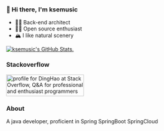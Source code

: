 ### 👋 Hi there, I'm ksemusic

- 🍤🍻 Back-end architect
- 🍓🥝  Open source enthusiast
- 🏔 I like natural scenery

 <a href="https://github.com/spring-projects/spring-security/pulls?q=is%3Apr+author%3Akse-music+is%3Aclosed">
  <picture>
    <img alt="ksemusic's GitHub Stats." src="https://github-stats.liuli.lol/api?username=kse-music&theme=tokyonight&show_icons=true&include_all_commits=true&count_private=true">
  </picture>
</a>

<!--
**kse-music/kse-music** is a ✨ _special_ ✨ repository because its `README.md` (this file) appears on your GitHub profile.
![DingHao's GitHub stats](https://github-readme-stats.vercel.app/api?username=kse-music&show_icons=true&theme=tokyonight&count_private=true)
Here are some ideas to get you started:

- 🔭 I’m currently working on plantdata
- 🌱 I’m currently learning netty
- 👯 I’m looking to collaborate on mcn
- 🤔 I’m looking for help with llm
- 💬 Ask me about ...
- 📫 How to reach me: ...
- 😄 Pronouns: ...
- ⚡ Fun fact: ...


- 🔭 I’m currently working on plantdata
- 🌱 I’m currently learning netty
- 👯 I’m looking to collaborate on mcn
- 🤔 I’m looking for help with llm
-->

### Stackoverflow
<a href="https://stackoverflow.com/users/19546048/dinghao"><img src="https://stackoverflow.com/users/flair/19546048.png" width="208" height="58" alt="profile for DingHao at Stack Overflow, Q&amp;A for professional and enthusiast programmers" title="profile for DingHao at Stack Overflow, Q&amp;A for professional and enthusiast programmers"></a>

### About
A java developer, proficient in Spring SpringBoot SpringCloud
